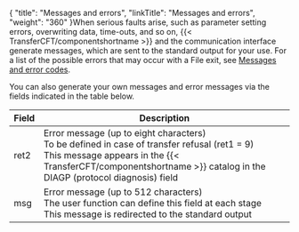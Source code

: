 {
    "title": "Messages  and errors",
    "linkTitle": "Messages and errors",
    "weight": "360"
}When serious faults arise, such as parameter setting errors, overwriting
data, time-outs, and so on, {{< TransferCFT/componentshortname  >}} and the communication
interface generate messages, which are sent to the standard output for your use. For a list of the possible
errors that may occur with a File exit, see [Messages
and error codes](../../../../troubleshoot_intro/messages_and_error_codes_start_here).

You can also generate your own messages and error messages via the fields
indicated in the table below.


| Field  | Description  |
| --- | --- |
| ret2 | Error message (up to eight characters)<br /> To be defined in case of transfer refusal (ret1 = 9)<br /> This message appears in the {{< TransferCFT/componentshortname  >}} catalog in the DIAGP (protocol diagnosis) field  |
| msg  | Error message (up to 512 characters)<br /> The user function can define this field at each stage<br /> This message is redirected to the standard output  |

